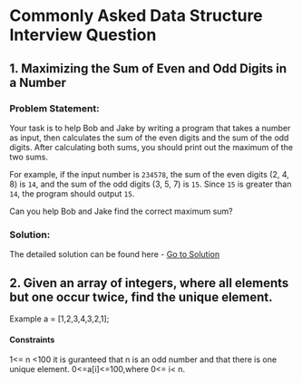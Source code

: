 # Commonly Asked Data Structure Interview Question

## 1. Maximizing the Sum of Even and Odd Digits in a Number

### Problem Statement:

Your task is to help Bob and Jake by writing a program that takes a number as input, then calculates the sum of the even digits and the sum of the odd digits. After calculating both sums, you should print out the maximum of the two sums.

For example, if the input number is `234578`, the sum of the even digits (2, 4, 8) is `14`, and the sum of the odd digits (3, 5, 7) is `15`. Since `15` is greater than `14`, the program should output `15`.

Can you help Bob and Jake find the correct maximum sum?

### Solution:

The detailed solution can be found here - [Go to Solution](https://github.com/Yuvrajsrsingh/placement-questions-and-solutions/blob/main/Solutions/solution1.c)

## 2. Given an array of integers, where all elements but one occur twice, find the unique element.

Example
a = [1,2,3,4,3,2,1];

#### Constraints

1<= n <100
it is guranteed that n is an odd number and that there is one unique element.
0<=a[i]<=100,where
0<= i< n.
